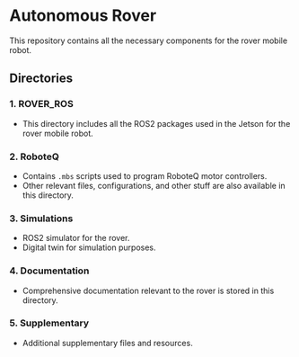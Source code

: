 # Autonomous Rover

This repository contains all the necessary components for the rover mobile robot.

## Directories

### 1. ROVER_ROS
   - This directory includes all the ROS2 packages used in the Jetson for the rover mobile robot.

### 2. RoboteQ
   - Contains `.mbs` scripts used to program RoboteQ motor controllers.
   - Other relevant files, configurations, and other stuff are also available in this directory.

### 3. Simulations
   - ROS2 simulator for the rover.
   - Digital twin for simulation purposes.

### 4. Documentation
   - Comprehensive documentation relevant to the rover is stored in this directory.

### 5. Supplementary
   - Additional supplementary files and resources.


